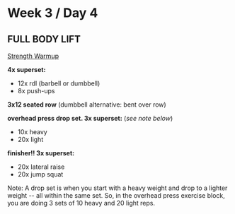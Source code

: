 # Week 3 / Day 4

## FULL BODY LIFT

[Strength Warmup](./strength_warmup.md)

**4x superset:**
- 12x rdl (barbell or dumbbell)
- 8x push-ups

**3x12 seated row** (dumbbell alternative: bent over row)

**overhead press drop set. 3x superset:** (*see note below*)
- 10x heavy
- 20x light

**finisher!! 3x superset:**
- 20x lateral raise
- 20x jump squat

Note: A drop set is when you start with a heavy weight and drop to a lighter weight -- all within the same set. So, in the overhead press exercise block, you are doing 3 sets of 10 heavy and 20 light reps.